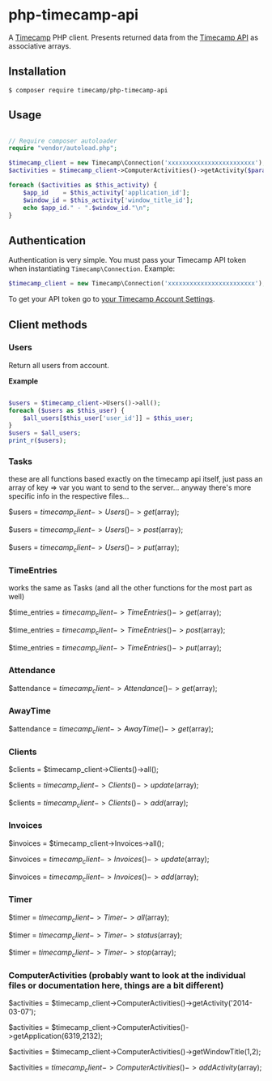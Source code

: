 # php-timecamp-api

A [Timecamp](http://www.timecamp.com/) PHP client. Presents returned data from the [Timecamp API](https://github.com/timecamp2/timecamp-api) as associative arrays.

## Installation

```shell
$ composer require timecamp/php-timecamp-api
```

## Usage

```php

// Require composer autoloader
require "vendor/autoload.php";

$timecamp_client = new Timecamp\Connection('xxxxxxxxxxxxxxxxxxxxxxxx');
$activities = $timecamp_client->ComputerActivities()->getActivity($params);

foreach ($activities as $this_activity) {
    $app_id    = $this_activity['application_id'];
    $window_id = $this_activity['window_title_id'];
    echo $app_id." - ".$window_id."\n";
}

```

## Authentication

Authentication is very simple. You must pass your Timecamp API token when instantiating `Timecamp\Connection`. Example:

```php
$timecamp_client = new Timecamp\Connection('xxxxxxxxxxxxxxxxxxxxxxxx');
```

To get your API token go to [your Timecamp Account Settings](https://www.timecamp.com/people/edit).

## Client methods

### Users

Return all users from account.

**Example**

```php

$users = $timecamp_client->Users()->all();
foreach ($users as $this_user) {
    $all_users[$this_user['user_id']] = $this_user;
}
$users = $all_users;
print_r($users);

```

### Tasks
these are all functions based exactly on the timecamp api itself, just pass an array of key => var you want to send to the server... anyway there's more specific info in the respective files...

$users = $timecamp_client->Users()->get($array);

$users = $timecamp_client->Users()->post($array);

$users = $timecamp_client->Users()->put($array);

### TimeEntries
works the same as Tasks (and all the other functions for the most part as well)

$time_entries = $timecamp_client->TimeEntries()->get($array);

$time_entries = $timecamp_client->TimeEntries()->post($array);

$time_entries = $timecamp_client->TimeEntries()->put($array);

### Attendance
$attendance = $timecamp_client->Attendance()->get($array);

### AwayTime
$attendance = $timecamp_client->AwayTime()->get($array);

### Clients
$clients = $timecamp_client->Clients()->all();

$clients = $timecamp_client->Clients()->update($array);

$clients = $timecamp_client->Clients()->add($array);

### Invoices
$invoices = $timecamp_client->Invoices->all();

$invoices = $timecamp_client->Invoices()->update($array);

$invoices = $timecamp_client->Invoices()->add($array);

### Timer
$timer = $timecamp_client->Timer->all($array);

$timer = $timecamp_client->Timer->status($array);

$timer = $timecamp_client->Timer->stop($array);

### ComputerActivities (probably want to look at the individual files or documentation here, things are a bit different)
$activities = $timecamp_client->ComputerActivities()->getActivity('2014-03-07');

$activities = $timecamp_client->ComputerActivities()->getApplication(6319,2132);

$activities = $timecamp_client->ComputerActivities()->getWindowTitle(1,2);

$activities = $timecamp_client->ComputerActivities()->addActivity($array);

